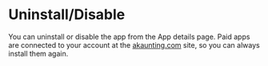 Uninstall/Disable
=========

You can uninstall or disable the app from the App details page. Paid apps are connected to your account at the [akaunting.com](https://akaunting.com) site, so you can always install them again.